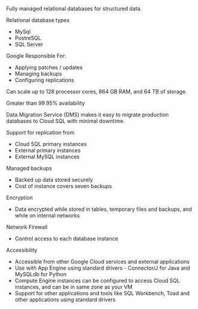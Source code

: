 Fully managed relational databases for structured data.

Relational database types
- MySql
- PostreSQL
- SQL Server

Google Responsible For:
- Applying patches / updates
- Managing backups
- Configuring replications

Can scale up to 128 processor cores, 864 GB RAM, and 64 TB of storage.

Greater than 99.95% availability

Data Migration Service (DMS) makes it easy to migrate production databases to Cloud SQL with minimal downtime.

Support for replication from
- Cloud SQL primary instances
- External primary instances
- External MySQL instances

Managed backups
- Backed up data stored securely
- Cost of instance covers seven backups

Encryption
- Data encrypted while stored in tables, temporary files and backups, and while on internal networks

Network Firewall
- Control access to each database instance

Accessibility
- Accessible from other Google Cloud services and external applications
- Use with App Engine using standard drivers - Connector/J for Java and MySQLdb for Python
- Compute Engine instances can be configured to access Cloud SQL instances, and can be in same zone as  your VM
- Support for other applications and tools like SQL Workbench, Toad and other applications using standard drivers




